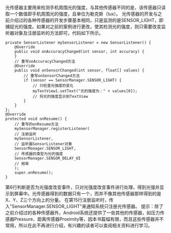 光传感器主要用来检测手机周围光的强度，与其他传感器不同的是，该传感器只读取一个数值即手机周围光的强度，且单位为勒克斯（lux）。
光传感器的开发与之前介绍过的各种传感器的开发步骤基本相同，只是监测的是SENSOR_LIGHT，即捕捉光的强度。如果对之前的案例进行更改，使其检测光的强度，则只需要改变监听器对象及注册监听的方法即可，代码如下所示。
```  
private SensorListener mySensorListener = new SensorListener() {
	@Override
	public void onAccuracyChanged(int sensor, int accuracy) {
	}
	// 重写onAccuracyChanged方法
	@Override
	public void onSensorChanged(int sensor, float[] values) {
		// 重写onSensorChanged方法
		if (sensor == SensorManager.SENSOR_LIGHT) {
			// 只检查光强度的变化
			myTextView1.setText("光的强度为：" + values[0]);
			// 将光的强度显示到TextView
		}
	}
};
@Override
protected void onResume() {
	// 重写的onResume方法
	mySensorManager.registerListener(
	// 注册监听
	mySensorListener,
	// 监听器SensorListener对象
	SensorManager.SENSOR_LIGHT,
	// 传感器的类型为光的强度
	SensorManager.SENSOR_DELAY_UI
	// 频率 
	);
	super.onResume();
}
```
第6行判断是否为光强度改变事件，只对光强度改变事件进行处理，得到光强并显示到屏幕中。光传感器得到的数据只有一个，而并不像其他传感器那样得到的是X、Y、Z三个方向上的分量。
在第15行注册监听时，传入"SensorManager.SENSOR_LIGHT"来通知系统只注册光传感器。
提示：除了之前介绍过的各种传感器外，Android系统还提供了一些其他的传感器，如压力传感器Pressure、距离传感器Proximity等，因本书篇幅有限，而且这些传感器并不常用，所以在此不再进行介绍，有兴趣的读者可以查阅相关资料进行学习。